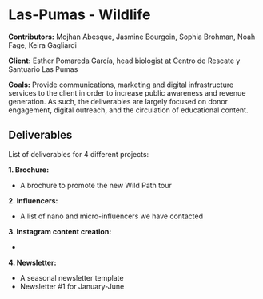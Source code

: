 # Las-Pumas - Wildlife

**Contributors:**
Mojhan Abesque, Jasmine Bourgoin, Sophia Brohman, Noah Fage, Keira Gagliardi

**Client:**
Esther Pomareda García, head biologist at Centro de Rescate y Santuario Las Pumas

**Goals:**
Provide communications, marketing and digital infrastructure services to the client in order to increase public awareness and revenue generation.
As such, the deliverables are largely focused on donor engagement, digital outreach, and the circulation of educational content. 

## Deliverables <br>
List of deliverables for 4 different projects: <br>

**1. Brochure:** <br>
- A brochure to promote the new Wild Path tour <br>

**2. Influencers:** <br>
- A list of nano and micro-influencers we have contacted <br>

**3. Instagram content creation:** <br>
- <br>

**4. Newsletter:** <br>
- A seasonal newsletter template <br>
- Newsletter #1 for January-June <br>
